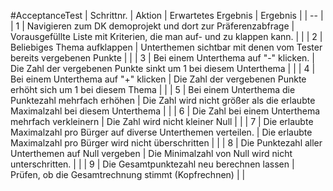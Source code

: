 #AcceptanceTest
| Schrittnr. | Aktion | Erwartetes Ergebnis | Ergebnis |
| -- |  
| 1 | Navigieren zum DK demoprojekt und dort zur Präferenzabfrage | Vorausgefüllte Liste mit Kriterien, die man auf- und zu klappen kann. | |
| 2 | Beliebiges Thema aufklappen | Unterthemen sichtbar mit denen vom Tester bereits vergebenen Punkte | |
| 3 | Bei einem Unterthema auf "-" klicken. | Die Zahl der vergebenen Punkte sinkt um 1 bei diesem Unterthema | |
| 4 | Bei einem Unterthema auf "+" klicken | Die Zahl der vergebenen Punkte erhöht sich um 1 bei diesem Thema | |
| 5 | Bei einem Unterthema die Punktezahl mehrfach erhöhen | Die Zahl wird nicht größer als die erlaubte Maximalzahl bei diesem Unterthema | |
| 6 | Die Zahl bei einem Unterthema mehrfach verkleinern | Die Zahl wird nicht kleiner Null | |
| 7 | Die erlaubte Maximalzahl pro Bürger auf diverse Unterthemen verteilen. | Die erlaubte Maximalzahl pro Bürger wird nicht überschritten | |
| 8 | Die Punktezahl aller Unterthemen auf Null vergeben | Die Minimalzahl von Null wird nicht unterschritten. | |
| 9 | Die Gesamtpunktezahl neu berechnen lassen | Prüfen, ob die Gesamtrechnung stimmt (Kopfrechnen) | |
